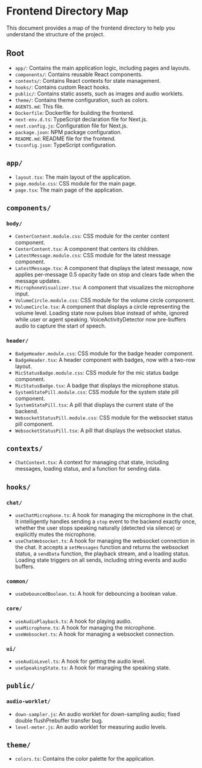 # Frontend Directory Map

This document provides a map of the frontend directory to help you understand the structure of the project.

## Root

- `app/`: Contains the main application logic, including pages and layouts.
- `components/`: Contains reusable React components.
- `contexts/`: Contains React contexts for state management.
- `hooks/`: Contains custom React hooks.
- `public/`: Contains static assets, such as images and audio worklets.
- `theme/`: Contains theme configuration, such as colors.
- `AGENTS.md`: This file.
- `Dockerfile`: Dockerfile for building the frontend.
- `next-env.d.ts`: TypeScript declaration file for Next.js.
- `next.config.js`: Configuration file for Next.js.
- `package.json`: NPM package configuration.
- `README.md`: README file for the frontend.
- `tsconfig.json`: TypeScript configuration.

## `app/`

- `layout.tsx`: The main layout of the application.
- `page.module.css`: CSS module for the main page.
- `page.tsx`: The main page of the application.

## `components/`

### `body/`

- `CenterContent.module.css`: CSS module for the center content component.
- `CenterContent.tsx`: A component that centers its children.
- `LatestMessage.module.css`: CSS module for the latest message component.
- `LatestMessage.tsx`: A component that displays the latest message, now applies per-message 0.5 opacity fade on stop and clears fade when the message updates.
- `MicrophoneVisualizer.tsx`: A component that visualizes the microphone input.
- `VolumeCircle.module.css`: CSS module for the volume circle component.
- `VolumeCircle.tsx`: A component that displays a circle representing the volume level. Loading state now pulses blue instead of white, ignored while user or agent speaking. VoiceActivityDetector now pre-buffers audio to capture the start of speech.

### `header/`

- `BadgeHeader.module.css`: CSS module for the badge header component.
- `BadgeHeader.tsx`: A header component with badges, now with a two-row layout.
- `MicStatusBadge.module.css`: CSS module for the mic status badge component.
- `MicStatusBadge.tsx`: A badge that displays the microphone status.
- `SystemStatePill.module.css`: CSS module for the system state pill component.
- `SystemStatePill.tsx`: A pill that displays the current state of the backend.
- `WebsocketStatusPill.module.css`: CSS module for the websocket status pill component.
- `WebsocketStatusPill.tsx`: A pill that displays the websocket status.

## `contexts/`

- `ChatContext.tsx`: A context for managing chat state, including messages, loading status, and a function for sending data.

## `hooks/`

### `chat/`

- `useChatMicrophone.ts`: A hook for managing the microphone in the chat. It intelligently handles sending a `stop` event to the backend exactly once, whether the user stops speaking naturally (detected via silence) or explicitly mutes the microphone.
- `useChatWebsocket.ts`: A hook for managing the websocket connection in the chat. It accepts a `setMessages` function and returns the websocket status, a `sendData` function, the playback stream, and a loading status. Loading state triggers on all sends, including string events and audio buffers.

### `common/`

- `useDebouncedBoolean.ts`: A hook for debouncing a boolean value.

### `core/`

- `useAudioPlayback.ts`: A hook for playing audio.
- `useMicrophone.ts`: A hook for managing the microphone.
- `useWebsocket.ts`: A hook for managing a websocket connection.

### `ui/`

- `useAudioLevel.ts`: A hook for getting the audio level.
- `useSpeakingState.ts`: A hook for managing the speaking state.

## `public/`

### `audio-worklet/`

- `down-sampler.js`: An audio worklet for down-sampling audio; fixed double flushPrebuffer transfer bug.
- `level-meter.js`: An audio worklet for measuring audio levels.

## `theme/`

- `colors.ts`: Contains the color palette for the application.
